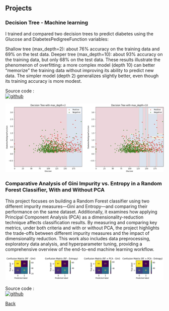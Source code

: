 ## Projects

### Decision Tree - Machine learning
I trained and compared two decision trees to predict diabetes using the Glucose and DiabetesPedigreeFunction variables:

Shallow tree (max_depth=2): about 76% accuracy on the training data and 69% on the test data.
Deeper tree (max_depth=10): about 93% accuracy on the training data, but only 68% on the test data.
These results illustrate the phenomenon of overfitting: a more complex model (depth 10) can better “memorize” the training data without improving its ability to predict new data. The simpler model (depth 2) generalizes slightly better, even though its training accuracy is more modest.

Source code :  
[<img src='https://cdn.jsdelivr.net/npm/simple-icons@3.0.1/icons/github.svg' alt='github' height='40'>](https://github.com/kabirim/machineLearningProjects)

![Octocat](./images/result_decision_tree_clustred.jpg)

### Comparative Analysis of Gini Impurity vs. Entropy in a Random Forest Classifier, With and Without PCA

This project focuses on building a Random Forest classifier using two different impurity measures—Gini and Entropy—and comparing their performance on the same dataset. Additionally, it examines how applying Principal Component Analysis (PCA) as a dimensionality-reduction technique affects classification results. By measuring and comparing key metrics, under both criteria and with or without PCA, the project highlights the trade-offs between different impurity measures and the impact of dimensionality reduction. This work also includes data preprocessing, exploratory data analysis, and hyperparameter tuning, providing a comprehensive overview of the end-to-end machine learning workflow.

![Octocat](./images/output_confusion_matrix_randon_forest.png)

Source code :  
[<img src='https://cdn.jsdelivr.net/npm/simple-icons@3.0.1/icons/github.svg' alt='github' height='40'>](https://github.com/kabirim/machineLearningProjects)

[Back](./)
